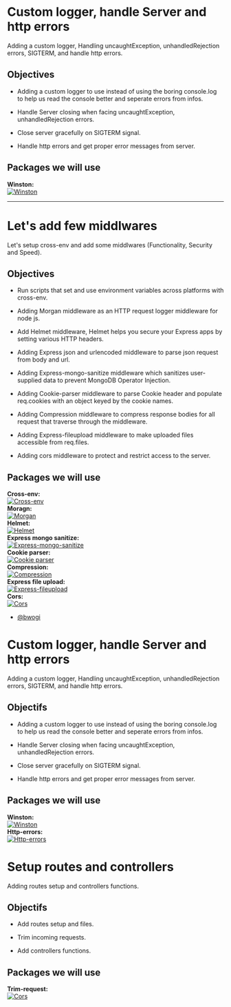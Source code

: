 # Custom logger, handle Server and http errors

Adding a custom logger, Handling uncaughtException, unhandledRejection errors, SIGTERM, and handle http errors.

## Objectives

- Adding a custom logger to use instead of using the boring console.log to help us read the console better and seperate errors from infos.

- Handle Server closing when facing uncaughtException, unhandledRejection errors.

- Close server gracefully on SIGTERM signal.

- Handle http errors and get proper error messages from server.

## Packages we will use

**Winston:** <br/>[![Winston](https://img.shields.io/npm/v/winston.svg?logo=winston)](https://www.npmjs.com/package/winston)

---

# Let's add few middlwares

Let's setup cross-env and add some middlwares (Functionality, Security and Speed).

## Objectives

- Run scripts that set and use environment variables across platforms with cross-env.

- Adding Morgan middleware as an HTTP request logger middleware for node js.

- Add Helmet middleware, Helmet helps you secure your Express apps by setting various HTTP headers.

- Adding Express json and urlencoded middleware to parse json request from body and url.

- Adding Express-mongo-sanitize middleware which sanitizes user-supplied data to prevent MongoDB Operator Injection.

- Adding Cookie-parser middleware to parse Cookie header and populate req.cookies with an object keyed by the cookie names.

- Adding Compression middleware to compress response bodies for all request that traverse through the middleware.

- Adding Express-fileupload middleware to make uploaded files accessible from req.files.

- Adding cors middleware to protect and restrict access to the server.

## Packages we will use

**Cross-env:** <br/>[![Cross-env](https://img.shields.io/npm/v/cross-env.svg?logo=cross-env)](https://www.npmjs.com/package/cross-env)
<br/>
**Moragn:** <br/>[![Morgan](https://img.shields.io/npm/v/morgan.svg?logo=morgan)](https://www.npmjs.com/package/morgan)
<br/>
**Helmet:** <br/>[![Helmet](https://img.shields.io/npm/v/helmet.svg?logo=helmet)](https://www.npmjs.com/package/helmet)
<br/>
**Express mongo sanitize:**<br/>[![Express-mongo-sanitize](https://img.shields.io/npm/v/express-mongo-sanitize.svg?logo=express-mongo-sanitize)](https://www.npmjs.com/package/express-mongo-sanitize)
<br/>
**Cookie parser:** <br/>[![Cookie parser](https://img.shields.io/npm/v/cookie-parser.svg?logo=cookie-parser)](https://www.npmjs.com/package/cookie-parser)
<br/>
**Compression:** <br/>[![Compression](https://img.shields.io/npm/v/compression.svg?logo=compression)](https://www.npmjs.com/package/compression)
<br/>
**Express file upload:** <br/>[![Express-fileupload](https://img.shields.io/npm/v/express-fileupload.svg?logo=express-fileupload)](https://www.npmjs.com/package/express-fileupload)
<br/>
**Cors:** <br/>[![Cors](https://img.shields.io/npm/v/cors.svg?logo=cors)](https://www.npmjs.com/package/cors)

- [@bwogi](https://www.github.com/bwogi)

# Custom logger, handle Server and http errors

Adding a custom logger, Handling uncaughtException, unhandledRejection errors, SIGTERM, and handle http errors.

## Objectifs

- Adding a custom logger to use instead of using the boring console.log to help us read the console better and seperate errors from infos.

- Handle Server closing when facing uncaughtException, unhandledRejection errors.

- Close server gracefully on SIGTERM signal.

- Handle http errors and get proper error messages from server.

## Packages we will use

**Winston:** <br/>[![Winston](https://img.shields.io/npm/v/winston.svg?logo=winston)](https://www.npmjs.com/package/winston)
<br/>
**Http-errors:** <br/>[![Http-errors](https://img.shields.io/npm/v/http-errors.svg?logo=http-errors)](https://www.npmjs.com/package/http-errors)

# Setup routes and controllers

Adding routes setup and controllers functions.

## Objectifs

- Add routes setup and files.

- Trim incoming requests.

- Add controllers functions.

## Packages we will use

**Trim-request:** <br/>[![Cors](https://img.shields.io/npm/v/trim-request.svg?logo=trim-request)](https://www.npmjs.com/package/trim-request)
